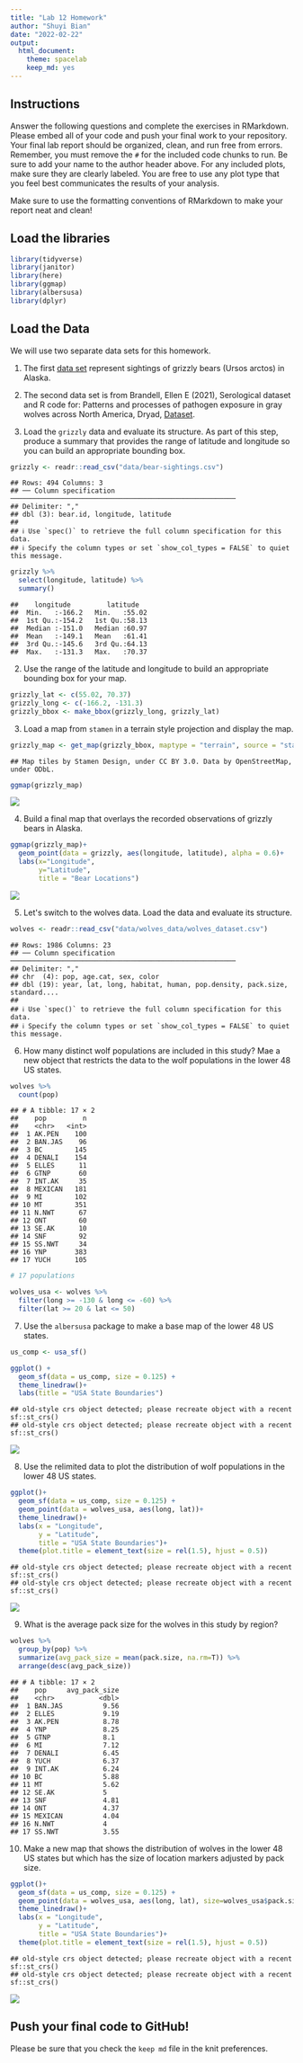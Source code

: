 ```yaml
---
title: "Lab 12 Homework"
author: "Shuyi Bian"
date: "2022-02-22"
output:
  html_document: 
    theme: spacelab
    keep_md: yes
---
```




## Instructions
Answer the following questions and complete the exercises in RMarkdown. Please embed all of your code and push your final work to your repository. Your final lab report should be organized, clean, and run free from errors. Remember, you must remove the `#` for the included code chunks to run. Be sure to add your name to the author header above. For any included plots, make sure they are clearly labeled. You are free to use any plot type that you feel best communicates the results of your analysis.  

Make sure to use the formatting conventions of RMarkdown to make your report neat and clean!  

## Load the libraries

```r
library(tidyverse)
library(janitor)
library(here)
library(ggmap)
library(albersusa)
library(dplyr)
```

## Load the Data
We will use two separate data sets for this homework.  

1. The first [data set](https://rcweb.dartmouth.edu/~f002d69/workshops/index_rspatial.html) represent sightings of grizzly bears (Ursos arctos) in Alaska.  
2. The second data set is from Brandell, Ellen E (2021), Serological dataset and R code for: Patterns and processes of pathogen exposure in gray wolves across North America, Dryad, [Dataset](https://doi.org/10.5061/dryad.5hqbzkh51).  

1. Load the `grizzly` data and evaluate its structure. As part of this step, produce a summary that provides the range of latitude and longitude so you can build an appropriate bounding box.

```r
grizzly <- readr::read_csv("data/bear-sightings.csv")
```

```
## Rows: 494 Columns: 3
## ── Column specification ────────────────────────────────────────────────────────
## Delimiter: ","
## dbl (3): bear.id, longitude, latitude
## 
## ℹ Use `spec()` to retrieve the full column specification for this data.
## ℹ Specify the column types or set `show_col_types = FALSE` to quiet this message.
```


```r
grizzly %>% 
  select(longitude, latitude) %>% 
  summary()
```

```
##    longitude         latitude    
##  Min.   :-166.2   Min.   :55.02  
##  1st Qu.:-154.2   1st Qu.:58.13  
##  Median :-151.0   Median :60.97  
##  Mean   :-149.1   Mean   :61.41  
##  3rd Qu.:-145.6   3rd Qu.:64.13  
##  Max.   :-131.3   Max.   :70.37
```

2. Use the range of the latitude and longitude to build an appropriate bounding box for your map.

```r
grizzly_lat <- c(55.02, 70.37)
grizzly_long <- c(-166.2, -131.3)
grizzly_bbox <- make_bbox(grizzly_long, grizzly_lat)
```

3. Load a map from `stamen` in a terrain style projection and display the map.

```r
grizzly_map <- get_map(grizzly_bbox, maptype = "terrain", source = "stamen")
```

```
## Map tiles by Stamen Design, under CC BY 3.0. Data by OpenStreetMap, under ODbL.
```


```r
ggmap(grizzly_map)
```

![](lab12_hw_files/figure-html/unnamed-chunk-6-1.png)<!-- -->

4. Build a final map that overlays the recorded observations of grizzly bears in Alaska.

```r
ggmap(grizzly_map)+
  geom_point(data = grizzly, aes(longitude, latitude), alpha = 0.6)+
  labs(x="Longitude",
       y="Latitude",
       title = "Bear Locations")
```

![](lab12_hw_files/figure-html/unnamed-chunk-7-1.png)<!-- -->

5. Let's switch to the wolves data. Load the data and evaluate its structure.

```r
wolves <- readr::read_csv("data/wolves_data/wolves_dataset.csv")
```

```
## Rows: 1986 Columns: 23
## ── Column specification ────────────────────────────────────────────────────────
## Delimiter: ","
## chr  (4): pop, age.cat, sex, color
## dbl (19): year, lat, long, habitat, human, pop.density, pack.size, standard....
## 
## ℹ Use `spec()` to retrieve the full column specification for this data.
## ℹ Specify the column types or set `show_col_types = FALSE` to quiet this message.
```

6. How many distinct wolf populations are included in this study? Mae a new object that restricts the data to the wolf populations in the lower 48 US states.

```r
wolves %>% 
  count(pop)
```

```
## # A tibble: 17 × 2
##    pop         n
##    <chr>   <int>
##  1 AK.PEN    100
##  2 BAN.JAS    96
##  3 BC        145
##  4 DENALI    154
##  5 ELLES      11
##  6 GTNP       60
##  7 INT.AK     35
##  8 MEXICAN   181
##  9 MI        102
## 10 MT        351
## 11 N.NWT      67
## 12 ONT        60
## 13 SE.AK      10
## 14 SNF        92
## 15 SS.NWT     34
## 16 YNP       383
## 17 YUCH      105
```

```r
# 17 populations
```


```r
wolves_usa <- wolves %>% 
  filter(long >= -130 & long <= -60) %>% 
  filter(lat >= 20 & lat <= 50)
```

7. Use the `albersusa` package to make a base map of the lower 48 US states.

```r
us_comp <- usa_sf()
```


```r
ggplot() + 
  geom_sf(data = us_comp, size = 0.125) + 
  theme_linedraw()+
  labs(title = "USA State Boundaries")
```

```
## old-style crs object detected; please recreate object with a recent sf::st_crs()
## old-style crs object detected; please recreate object with a recent sf::st_crs()
```

![](lab12_hw_files/figure-html/unnamed-chunk-12-1.png)<!-- -->

8. Use the relimited data to plot the distribution of wolf populations in the lower 48 US states.

```r
ggplot()+
  geom_sf(data = us_comp, size = 0.125) + 
  geom_point(data = wolves_usa, aes(long, lat))+
  theme_linedraw()+
  labs(x = "Longitude",
       y = "Latitude",
       title = "USA State Boundaries")+
  theme(plot.title = element_text(size = rel(1.5), hjust = 0.5))
```

```
## old-style crs object detected; please recreate object with a recent sf::st_crs()
## old-style crs object detected; please recreate object with a recent sf::st_crs()
```

![](lab12_hw_files/figure-html/unnamed-chunk-13-1.png)<!-- -->

9. What is the average pack size for the wolves in this study by region?

```r
wolves %>% 
  group_by(pop) %>% 
  summarize(avg_pack_size = mean(pack.size, na.rm=T)) %>% 
  arrange(desc(avg_pack_size))
```

```
## # A tibble: 17 × 2
##    pop     avg_pack_size
##    <chr>           <dbl>
##  1 BAN.JAS          9.56
##  2 ELLES            9.19
##  3 AK.PEN           8.78
##  4 YNP              8.25
##  5 GTNP             8.1 
##  6 MI               7.12
##  7 DENALI           6.45
##  8 YUCH             6.37
##  9 INT.AK           6.24
## 10 BC               5.88
## 11 MT               5.62
## 12 SE.AK            5   
## 13 SNF              4.81
## 14 ONT              4.37
## 15 MEXICAN          4.04
## 16 N.NWT            4   
## 17 SS.NWT           3.55
```

10. Make a new map that shows the distribution of wolves in the lower 48 US states but which has the size of location markers adjusted by pack size.


```r
ggplot()+
  geom_sf(data = us_comp, size = 0.125) + 
  geom_point(data = wolves_usa, aes(long, lat), size=wolves_usa$pack.size, color="blue")+
  theme_linedraw()+
  labs(x = "Longitude",
       y = "Latitude",
       title = "USA State Boundaries")+
  theme(plot.title = element_text(size = rel(1.5), hjust = 0.5))
```

```
## old-style crs object detected; please recreate object with a recent sf::st_crs()
## old-style crs object detected; please recreate object with a recent sf::st_crs()
```

![](lab12_hw_files/figure-html/unnamed-chunk-15-1.png)<!-- -->

## Push your final code to GitHub!
Please be sure that you check the `keep md` file in the knit preferences. 
